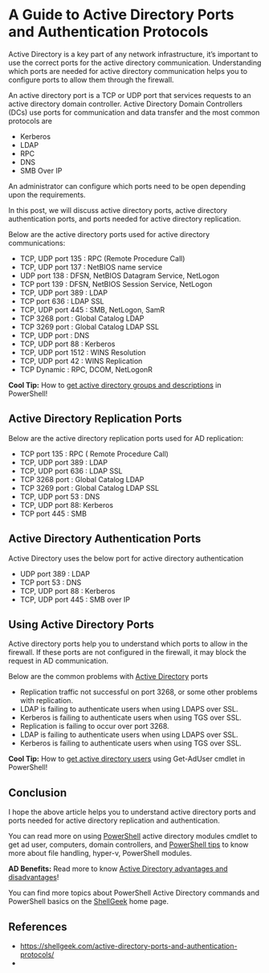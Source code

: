 
# A Guide to Active Directory Ports and Authentication Protocols

Active Directory is a key part of any network infrastructure, it’s important to use the correct ports for the active directory communication. Understanding which ports are needed for active directory communication helps you to configure ports to allow them through the firewall.

An active directory port is a TCP or UDP port that services requests to an active directory domain controller. Active Directory Domain Controllers (DCs) use ports for communication and data transfer and the most common protocols are

-   Kerberos
-   LDAP
-   RPC
-   DNS
-   SMB Over IP

An administrator can configure which ports need to be open depending upon the requirements.

In this post, we will discuss active directory ports, active directory authentication ports, and ports needed for active directory replication.

Below are the active directory ports used for active directory communications:

-   TCP, UDP port 135 : RPC (Remote Procedure Call)
-   TCP, UDP port 137 : NetBIOS name service
-   UDP port 138 : DFSN, NetBIOS Datagram Service, NetLogon
-   TCP port 139 : DFSN, NetBIOS Session Service, NetLogon
-   TCP, UDP port 389 : LDAP
-   TCP port 636 : LDAP SSL
-   TCP, UDP port 445 : SMB, NetLogon, SamR
-   TCP 3268 port : Global Catalog LDAP
-   TCP 3269 port : Global Catalog LDAP SSL
-   TCP, UDP port : DNS
-   TCP, UDP port 88 : Kerberos
-   TCP, UDP port 1512 : WINS Resolution
-   TCP, UDP port 42 : WINS Replication
-   TCP Dynamic : RPC, DCOM, NetLogonR

**Cool Tip:** How to [get active directory groups and descriptions](https://shellgeek.com/powershell-list-active-directory-groups-and-description/) in PowerShell!

## Active Directory Replication Ports

Below are the active directory replication ports used for AD replication:

-   TCP port 135 : RPC ( Remote Procedure Call)
-   TCP, UDP port 389 : LDAP
-   TCP, UDP port 636 : LDAP SSL
-   TCP 3268 port : Global Catalog LDAP
-   TCP 3269 port : Global Catalog LDAP SSL
-   TCP, UDP port 53 : DNS
-   TCP, UDP port 88: Kerberos
-   TCP port 445 : SMB

## Active Directory Authentication Ports

Active Directory uses the below port for active directory authentication

-   UDP port 389 : LDAP
-   TCP port 53 : DNS
-   TCP, UDP port 88 : Kerberos
-   TCP, UDP port 445 : SMB over IP

## Using Active Directory Ports

Active directory ports help you to understand which ports to allow in the firewall. If these ports are not configured in the firewall, it may block the request in AD communication.

Below are the common problems with [Active Directory](https://shellgeek.com/what-is-active-directory-and-how-does-it-work/) ports

-   Replication traffic not successful on port 3268, or some other problems with replication.
-   LDAP is failing to authenticate users when using LDAPS over SSL.
-   Kerberos is failing to authenticate users when using TGS over SSL.
-   Replication is failing to occur over port 3268.
-   LDAP is failing to authenticate users when using LDAPS over SSL.
-   Kerberos is failing to authenticate users when using TGS over SSL.

**Cool Tip:** How to [get active directory users](https://shellgeek.com/get-aduser/) using Get-AdUser cmdlet in PowerShell!

## Conclusion

I hope the above article helps you to understand active directory ports and ports needed for active directory replication and authentication.

You can read more on using [PowerShell](https://shellgeek.com/powershell/) active directory modules cmdlet to get ad user, computers, domain controllers, and [PowerShell tips](https://shellgeek.com/powershell-tips/) to know more about file handling, hyper-v, PowerShell modules.

**AD Benefits:** Read more to know [Active Directory advantages and disadvantages](https://shellgeek.com/active-directory-advantages-and-disadvantages/)!

You can find more topics about PowerShell Active Directory commands and PowerShell basics on the [ShellGeek](https://shellgeek.com/) home page.

## References

* https://shellgeek.com/active-directory-ports-and-authentication-protocols/
* 